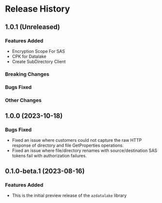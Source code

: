 # Release History

## 1.0.1 (Unreleased)

### Features Added
* Encryption Scope For SAS
* CPK for Datalake
* Create SubDirectory Client

### Breaking Changes

### Bugs Fixed

### Other Changes

## 1.0.0 (2023-10-18)

### Bugs Fixed
* Fixed an issue where customers could not capture the raw HTTP response of directory and file GetProperties operations.
* Fixed an issue where file/directory renames with source/destination SAS tokens fail with authorization failures.

## 0.1.0-beta.1 (2023-08-16)

### Features Added

* This is the initial preview release of the `azdatalake` library